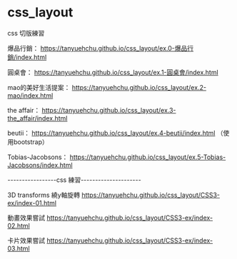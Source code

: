 # css_layout
css 切版練習
<!--  -->
爆品行銷： https://tanyuehchu.github.io/css_layout/ex.0-爆品行銷/index.html
<!--  -->
圓桌會： https://tanyuehchu.github.io/css_layout/ex.1-圓桌會/index.html
<!--  -->
mao的美好生活提案： https://tanyuehchu.github.io/css_layout/ex.2-mao/index.html
<!--  -->
the affair： https://tanyuehchu.github.io/css_layout/ex.3-the_affair/index.html
<!--  -->
beutii： https://tanyuehchu.github.io/css_layout/ex.4-beutii/index.html （使用bootstrap）
<!--  -->
Tobias-Jacobsons： https://tanyuehchu.github.io/css_layout/ex.5-Tobias-Jacobsons/index.html
<!--  -->
<!--  -->
 -----------------css 練習--------------------- 
<!--  -->
<!--  -->
3D transforms 繞y軸旋轉
https://tanyuehchu.github.io/css_layout/CSS3-ex/index-01.html

動畫效果嘗試
https://tanyuehchu.github.io/css_layout/CSS3-ex/index-02.html

卡片效果嘗試
https://tanyuehchu.github.io/css_layout/CSS3-ex/index-03.html
